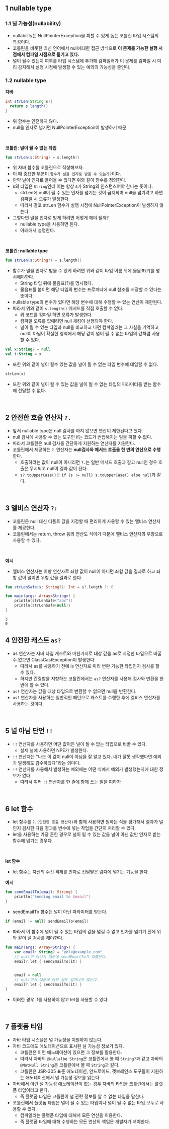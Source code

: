 ## 1 nullable type

### 1.1 널 가능성(nullability)
- nullability는 NullPointerException을 피할 수 있게 돕는 코틀린 타입 시스템의 특성이다.
- 코틀린을 비롯한 최신 언어에서 null에대한 접근 방식으로 **이 문제를 가능한 실행 시점에서 컴파일 시점으로 옮기고 있다.**
- 널이 될수 있는지 여부를 타입 시스템에 추가해 컴파일러가 이 문제를 컴파일 시 미리 감지해서 실행 시점에 발생할 수 있는 예외의 가능성을 줄인다.


### 1.2  nullable type

**자바**

```java
int strLen(String s){
  return s.length()
}
```

- 위 함수는 안전하지 않다.
- null을 인자로 넘기면 NullPointerException이 발생하기 때문

<br>

**코틀린: 널이 될 수 없는 타입**

```kotlin
fun strLen(s:String) = s.length()
```
- 위 자바 함수를 코틀린으로 작성해보자.
- 이 때 중요한 부분이 `함수가 널을 인자로 받을 수 있는가?`이다.
- 만약 널이 인자로 들어올 수 없다면 위와 같이 함수를 정의한다.
- s의 타입은 `String`인데 이는 항상 s가 String의 인스턴스여야 한다는 뜻이다. 
	- strLen에 null이 될 수 있는 인자를 넘기는 것이 금지되며 null을 넘기려고 하면 컴파일 시 오류가 발생한다.
	- 따라서 결코 strLen 함수가 실행 시점에 NullPointerException이 발생하지 않는다.
- 그렇다면 널을 인자로 받게 하려면 어떻게 해야 될까?
	- nullable type을 사용하면 된다.
	- 아래애서 설명한다.

<br>

**코틀린: nullable type**

```kotlin
fun strLen(s:String?) = s.length()
```
- 함수가 널을 인자로 받을 수 있게 하려면 위와 같이 타입 이름 뒤에 물음표(?)를 명시해야한다.
	- String 타입 뒤에 물음표(?)를 명시했다.
	- 물음표를 붙이면 해당 타입의 변수는 프로퍼티에 null 참조를 저장할 수 있다는 뜻이다.
- nullable type의 변수가 있다면 해당 변수에 대해 수행할 수 있는 연산이 제한된다.
- 따라서 위와 같이 `s.length()` 메서드를 직접 호출할 수 없다.
	- 위 코드를 컴파일 하면 오류가 발생한다.
	- 컴파일 오류를 없애려면 null 체킹이 선행되야 한다.
	- 널이 될 수 있는 타입과 null을 비교하교 나면 컴파일러는 그 사실을 기억하고 null이 아님이 확실한 영역에서 해당 값이 널이 될 수 없는 타입의 값처럼 사용할 수 있다.

```kotlin
val x:String? = null
val t:String = x
```

- 또한 위와 같이 널이 될수 있는 값을 널이 될 수 없는 타입 변수에 대입할 수 없다.

```kotlin
strLen(x)
```

- 또한 위와 같이 널이 될 수 있는 값을 널이 될 수 없는 타입의 파라미터를 받는 함수에 전달할 수 없다.

<br>

## 2 안전한 호출 연산자 `?.`

- 앞서 nullable type은 null 검사를 하지 않으면 연산이 제한된다고 했다. 
- null 검사에 사용할 수 있는 도구인 if는 코드가 번잡해지는 일을 피할 수 없다.
- 따라서 코틀린은 null 검사를 간단하게 지원하는 연산자를 지원한다.
- 코틀린에서 제공하는 `?.`연산자는 **null검사와 메서드 호출을 한 번의 연산으로 수행**한다.
	- 호출하려는 값이 null이 아니리면 `?.`는 일반 메서드 호출과 같고 null인 경우 호출은 무시되고 null이 결과 값이 된다.
	- `s?.toUpperCase()`는 `if (s != null) s.toUpperCase() else null`과 같다.

<br>

## 3 엘비스 연산자 `?:`

- 코틀린은 null 대신 디폴트 값을 지정할 때 편리하게 사용할 수 있는 엘비스 연산자를 제공한다.
- 코틀린에서는 return, throw 등의 연산도 식이기 때문에 엘비스 연산자의 우항으로 사용할 수 있다.

<br>

**예시**

- 엘비스 연산자는 이항 연산자로 좌항 값이 null이 아니면 좌합 값을 결과로 하고 좌항 값이 널이면 우항 값을 결과로 한다. 

```kotlin
fun strLenSafe(s: String?): Int = s?.length ?: 0

fun main(args: Array<String>) {
    println(strLenSafe("abc"))
    println(strLenSafe(null))
}
```

```
3
0
```



## 4 안전한 캐스트 `as?`

- as 연산자는 자바 타입 캐스트와 마찬가지로 대상 값을 as로 지정한 타입으로 바꿀 수 없으면 ClassCastException이 발생한다.
	- 따라서 as를 사용하기 전에 is 연산자로 미리 변환 가능한 타입인지 검사를 할 수 있다.
	- 하지만 간결함을 지향하는 코틀린에서는 `as?` 연산자를 사용해 검사와 변환을 한번에 할 수 있다.
- `as?` 연산자는 값을 대상 타입으로 변환할 수 없으면 null을 반환한다.
- `as?` 연산자를 사용하는 일반적인 패턴으로 캐스트를 수행한 후에 엘비스 연산자를 사용하는 것이다.

<br>

## 5 널 아님 단언 `!!`

- `!!` 연산자를 사용하면 어떤 값이든 널이 될 수 없는 타입으로 바꿀 수 있다.
	- 실제 널에 사용하면 NPE가 발생한다.
- `!!` 연산자는 "나는 이 값이 null이 아님을 잘 알고 있다. 내가 잘못 생각했다면 예외가 발생해도 감수하겠다"라는 의미다.
- `!!` 연산자를 사용해서 발생하는 예외에는 어떤 식에서 예외가 발생했는지에 대한 정보가 없다.
	- 따라서 여러 `!!` 연산자를 한 줄에 함께 쓰는 일을 피하자

<br>

## 6 let 함수

- let 함수를 `?.(안전한 호출 연산자)`와 함께 사용하면 원하는 식을 평가해서 결과가 널인지 검사한 다음 결과를 변수에 넣는 작업을 간단히 처리할 수 있다.
- let을 사용하는 가장 흔한 경우로 널이 될 수 있는 값을 널이 아닌 값만 인자로 받는 함수에 넘기는 경우다.

<br>

**let 함수**

- let 함수는 자신의 수신 객체를 인자로 전달받은 람다에 넘기는 기능을 한다.



**예시**

```kotlin
fun sendEmailTo(email: String) {
    println("Sending email to $email")
}
```

- sendEmailTo 함수는 널이 아닌 파라미터를 받는다.



```kotlin
if (email != null) sendEmailTo(email)
```

- 따라서 이 함수에 널이 될 수 있는 타입의 값을 넘길 수 없고 인자를 넘기기 전에 위와 같이 널 검사를 해야한다.



```kotlin
fun main(args: Array<String>) {
    var email: String? = "yole@example.com"
	// null이 아니기 때문에 sendEmailTo가 호출된다.
    email?.let { sendEmailTo(it) } 

	
    email = null
    // null이기 때문에 아무 일도 일어나지 않는다.
    email?.let { sendEmailTo(it) } 
}
```

- 이러한 경우 if를 사용하지 않고 let를 사용할 수 있다.

<br>

## 7 플랫폼 타입

- 자바 타입 시스템은 널 가능성을 지원하지 않는다.
- 자바 코드에도 애노테이션으로 표시된 널 가능성 정보가 있다.
	- 코틀린은 이런 애노테이션이 있으면 그 정보를 활용한다.
	- 따라서 자바의 `@Nullalbe String`은 코틀린에서 볼 때 `String?`과 같고 자바의 `@NotNull String`은 코틀린에서 볼 때 `String`과 같다.
	- 코틀린은 JSR-305 표준 애노테이션, 안드로이드, 젯브레인스 도구들이 지원하는 애노테이션에서 널 가능성 정보를 읽는다.
- 자바에서 이런 널 가능성 애노테이션이 없는 경우 자바의 타입을 코틀린에서는 플랫폼 타입이라고 한다.
	- 즉 플랫폼 타입은 코틀린이 널 관련 정보를 알 수 없는 타입을 말한다.
- 코틀린에서 플랫폼 타입은 널이 될 수 있는 타입이나 널이 될 수 없는 타입 모두로 사용할 수 있다.
	- 컴파일러는 플랫폼 타입에 대해서 모든 연산을 허용한다.
	- 즉 플랫폼 타입에 대해 수행하는 모든 연산의 책임은 개발자가 져야한다.
